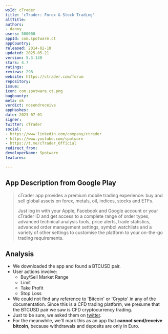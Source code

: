 ```yaml
---
wsId: cTrader
title: 'cTrader: Forex & Stock Trading'
altTitle: 
authors:
- danny
users: 500000
appId: com.spotware.ct
appCountry: 
released: 2014-02-10
updated: 2025-05-21
version: 5.3.140
stars: 4.7
ratings: 
reviews: 298
website: https://ctrader.com/forum
repository: 
issue: 
icon: com.spotware.ct.png
bugbounty: 
meta: ok
verdict: nosendreceive
appHashes: 
date: 2023-07-01
signer: 
twitter: cTrader
social:
- https://www.linkedin.com/company/ctrader
- https://www.youtube.com/spotware
- https://t.me/cTrader_Official
redirect_from: 
developerName: Spotware
features: 

---
```


## App Description from Google Play

> cTrader app provides a premium mobile trading experience: buy and sell global assets on forex, metals, oil, indices, stocks and ETFs.
>
> Just log in with your Apple, Facebook and Google account or your cTrader ID and get access to a complete range of order types, advanced technical analysis tools, price alerts, trade statistics, advanced order management settings, symbol watchlists and a variety of other settings to customise the platform to your on-the-go trading requirements.

## Analysis

- We downloaded the app and found a BTCUSD pair.
- User actions involve:
  - Buy/Sell Market Range
  - Limit
  - Take Profit
  - Stop Loss
- We could not find any reference to 'Bitcoin' or 'Crypto' in any of the documentation. Since this is a CFD trading platform, we presume that the BTCUSD pair we saw is CFD cryptocurrency trading.
- Just to be sure, we asked them on [twitter](https://twitter.com/BitcoinWalletz/status/1675077669359169537).
- For the meanwhile, we'll mark this as an app that **cannot send/receive bitcoin**, because withdrawals and deposits are only in Euro.

